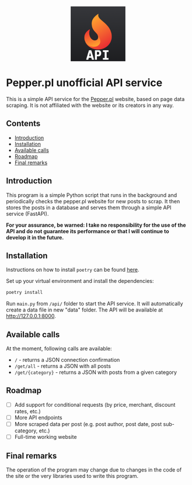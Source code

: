 <p align="center">
    <img src="logo.png" width="150">
</p>


# Pepper.pl unofficial API service

This is a simple API service for the [Pepper.pl](https://pepper.pl) website, based on page data scraping. It is not affiliated with the website or its creators in any way.

## Contents
* [Introduction](#introduction)
* [Installation](#installation)
* [Available calls](#available-calls)
* [Roadmap](#roadmap)
* [Final remarks](#final-remarks)
## Introduction

This program is a simple Python script that runs in the background and periodically checks the pepper.pl website for new posts to scrap. It then stores the posts in a database and serves them through a simple API service (FastAPI).

**For your assurance, be warned:
I take no responsibility for the use of the API and do not guarantee its performance or that I will continue to develop it in the future.**
## Installation
Instructions on how to install `poetry` can be found [here](https://python-poetry.org/docs/#installation).

Set up your virtual environment and install the dependencies:
```bash
poetry install
```
Run `main.py` from `/api/` folder to start the API service. It will automatically create a data file in new "data" folder. The API will be available at http://127.0.0.1:8000.
## Available calls
At the moment, following calls are available:
* `/` - returns a JSON connection confirmation
* `/get/all` - returns a JSON with all posts
* `/get/{category}` - returns a JSON with posts from a given category
## Roadmap
* [ ] Add support for conditional requests (by price, merchant, discount rates, etc.)
* [ ] More API endpoints
* [ ] More scraped data per post (e.g. post author, post date, post sub-category, etc.)
* [ ] Full-time working website
## Final remarks
The operation of the program may change due to changes in the code of the site or the very libraries used to write this program.
